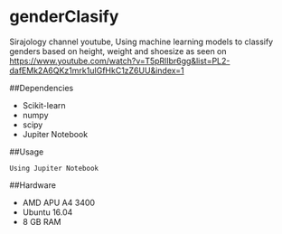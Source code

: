 # genderClasify
Sirajology channel youtube, Using machine learning models to classify genders based on height, weight and shoesize as seen on 
https://www.youtube.com/watch?v=T5pRlIbr6gg&list=PL2-dafEMk2A6QKz1mrk1uIGfHkC1zZ6UU&index=1

##Dependencies

* Scikit-learn
* numpy
* scipy
* Jupiter Notebook

##Usage

```
Using Jupiter Notebook
```
##Hardware
* AMD APU A4 3400
* Ubuntu 16.04
* 8 GB RAM
